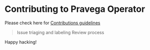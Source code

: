 # Contributing to Pravega Operator

Please check here for [Contributions guidelines](https://github.com/pravega/pravega-operator/wiki/Contributing)
> Issue triaging and labeling
> Review process

Happy hacking!
